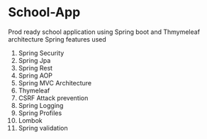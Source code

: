 # School-App
Prod ready school application using Spring boot and Thmymeleaf architecture
Spring features used
1) Spring Security
2) Spring Jpa
3) Spring Rest
4) Spring AOP
5) Spring MVC Architecture
6) Thymeleaf
7) CSRF Attack prevention
8) Spring Logging
9) Spring Profiles
10) Lombok
11) Spring validation

